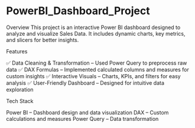 # PowerBI_Dashboard_Project
Overview
This project is an interactive Power BI dashboard designed to analyze and visualize Sales Data. It includes dynamic charts, key metrics, and slicers for better insights.

Features

✅ Data Cleaning & Transformation – Used Power Query to preprocess raw data
✅ DAX Formulas – Implemented calculated columns and measures for custom insights
✅ Interactive Visuals – Charts, KPIs, and filters for easy analysis
✅ User-Friendly Dashboard – Designed for intuitive data exploration

Tech Stack

Power BI – Dashboard design and data visualization
DAX – Custom calculations and measures
Power Query – Data transformation
